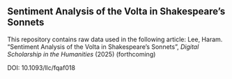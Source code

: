<!--Sentiment Analysis of the Volta in Shakespeare’s Sonnets-->
## Sentiment Analysis of the Volta in Shakespeare’s Sonnets

This repository contains raw data used in the following article: Lee, Haram. “Sentiment Analysis of the Volta in Shakespeare’s Sonnets”, _Digital Scholarship in the Humanities_ (2025) (forthcoming)

DOI: 10.1093/llc/fqaf018
